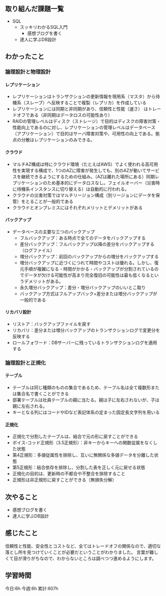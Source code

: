 ## 取り組んだ課題一覧
- SQL
	- スッキリわかるSQL入門
		- 感想ブログを書く
	- 達人に学ぶDB設計

	
## わかったこと

### 論理設計と物理設計

#### レプリケーション

- レプリケーションはトランザクションの更新情報を現用系（マスタ）から待機系（スレーブ）へ反映することで複製（レプリカ）を作成している
- レプリケーションには同期と非同期があり、信頼性と性能（速さ）	はトレードオフである（非同期はデータロスの可能性あり）
- RAIDの管理レベルはディスク（ストレージ）で目的はディスクの障害対策・性能向上であるのに対し、レプリケーションの管理レベルはデータベース（アプリケーション）で目的はサーバ障害対策や、可用性の向上である。拠点の分散はレプリケーションのみできる。

#### クラウド

- マルチAZ構成は特にクラウド環境（たとえばAWS）でよく使われる高可用性を実現する構成で、1つのAZに障害が発生しても、別のAZが動いてサービスを継続できるようにするための仕組み。（AZは離れた場所にある）同期レプリケーションのため基本的にデータロスなし。フェイルオーバー（災害時に待機系インスタンスに切り替える）は自動的に行われる。
- クラウドの災害対策ではマルチリージョン構成（別リージョンにデータを保管）をとることが一般的である
- クラウドとオンプレミスにはそれぞれメリットとデメリットがある

#### バックアップ

- データベースの主要な三つのバックアップ
	- フルバックアップ：ある時点で全てのデータをバックアップする
	- 差分バックアップ：フルバックアップ以降の差分をバックアップする（ログファイル）
	- 増分バックアップ：前回のバックアップからの増分をバックアップする
	- 増分バックアップに近づくにつれて時間やコストは優れる。しかし、復元手順が複雑になる・時間がかかる・バックアップが分割されているのでデータが欠ける可能性が高まり完全復旧の可能性は最も低くなるというデメリットがある。
	- 永久増分バックアップ：差分・増分バックアップのいいとこ取り
	- バックアップ方式はフルアップバック+差分または増分バックアップが一般的である

#### リカバリ設計

- リストア：バックアップファイルを戻す
- リカバリ：差分または増分バックアップのトランザクションログで変更分を反映する
- ロールフォワード：DBサーバーに残っているトランザクションログを適用する

### 論理設計と正規化

#### テーブル

- テーブルは同じ種類のものの集合であるため、テーブル名は全て複数形または集合名で書くことができる
- 部署テーブルは社員テーブルの親に当たる。親は子に左右されないが、子は親に左右される。
- キーとなる列にはコードやIDなど表記体系の定まった固定長文字列を用いる

#### 正規化

- 正規化で分割したテーブルは、結合で元の形に戻すことができる
- ボイス-コッド正規形（3.5正規形）：非キーからキーへの関数従属をなくした状態
- 第4正規形：多値従属性を排除し、互いに無関係な多値データを分離した状態
- 第5正規形：結合依存を排除し、分割した表を正しく元に戻せる状態
- 正規化の目的は、更新時の不都合や不整合を排除すること
- 正規形は非正規形に戻すことができる（無損失分解）



## 次やること
- 感想ブログを書く
- 達人に学ぶDB設計


## 感じたこと
信頼性と性能、安全性とコストなど、全てはトレードオフの関係なので、適切な落とし所を見つけていくことが必要だということがわかりました。
言葉が難しくて目が滑りがちなので、わからないところは調べつつ進めるようにします。



## 学習時間
今日:6h
今週:6h 
累計:607h